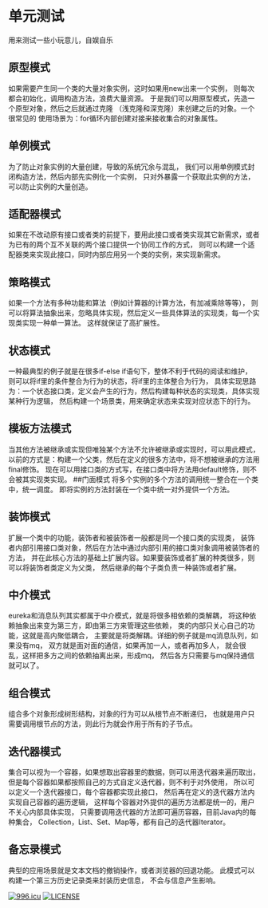 # 单元测试
用来测试一些小玩意儿，自娱自乐

## 原型模式
如果需要产生同一个类的大量对象实例，这时如果用new出来一个实例，
则每次都会初始化，调用构造方法，浪费大量资源。
于是我们可以用原型模式，先造一个原型对象，然后之后就通过克隆
（浅克隆和深克隆）来创建之后的对象。一个很常见的
使用场景为：for循环内部创建对接来接收集合的对象属性。
## 单例模式
为了防止对象实例的大量创建，导致的系统冗余与混乱，
我们可以用单例模式封闭构造方法，然后内部先实例化一个实例，
只对外暴露一个获取此实例的方法，可以防止实例的大量创造。
## 适配器模式
如果在不改动原有接口或者类的前提下，要用此接口或者类实现其它新需求，或者为已有的两个互不关联的两个接口提供一个协同工作的方式，
则可以构建一个适配器类来实现此接口，同时内部应用另一个类的实例，来实现新需求。
## 策略模式
如果一个方法有多种功能和算法（例如计算器的计算方法，有加减乘除等等），
则可以将算法抽象出来，忽略具体实现，然后定义一些具体算法的实现类，每一个实现类实现一种单一算法。
这样就保证了高扩展性。
## 状态模式
一种最典型的例子就是在很多if-else if语句下，整体不利于代码的阅读和维护，
则可以将if里的条件整合为行为的状态，将if里的主体整合为行为，
具体实现思路为：一个状态接口类，定义会产生的行为，然后构建每种状态的实现类，具体实现某种行为逻辑，
然后构建一个场景类，用来确定状态来实现对应状态下的行为。
## 模板方法模式
当其他方法被继承或实现但唯独某个方法不允许被继承或实现时，可以用此模式，以前的方式是：构建一个父类，然后在定义的很多方法中，将不想被继承的方法用final修饰。
现在可以用接口类的方式写，在接口类中将方法用default修饰，则不会被其实现类实现。
##门面模式
将多个实例的多个方法的调用统一整合在一个类中，统一调度。
即将实例的方法封装在一个类中统一对外提供一个方法。
## 装饰模式
扩展一个类中的功能，装饰者和被装饰者一般都是同一个接口类的实现类，
装饰者内部引用接口类对象，然后在方法中通过内部引用的接口类对象调用被装饰者的方法，
并在此核心方法的基础上扩展内容。如果要装饰或者扩展的种类很多，则可以将装饰者类定义为父类，
然后继承的每个子类负责一种装饰或者扩展。
## 中介模式
eureka和消息队列其实都属于中介模式，就是将很多相依赖的类解耦，
将这种依赖抽象出来变为第三方，即由第三方来管理这些依赖，
类的内部只关心自己的功能，这就是高内聚低耦合，
主要就是将类解耦。详细的例子就是mq消息队列，如果没有mq，
双方就是面对面的通信，如果再加一人，或者再加多人，
就会很乱，这样把多方之间的依赖抽离出来，形成mq，
然后各方只需要与mq保持通信就可以了。
## 组合模式
组合多个对象形成树形结构，对象的行为可以从根节点不断递归，
也就是用户只需要调用根节点的方法，则此行为就会作用于所有的子节点。
## 迭代器模式
集合可以视为一个容器，如果想取出容器里的数据，则可以用迭代器来遍历取出，
但是每个容器如果都按照自己的方式自定义迭代器，则不利于对外使用，
所以可以定义一个迭代器接口，每个容器都实现此接口，
然后再在定义的迭代器方法内实现自己容器的遍历逻辑，
这样每个容器对外提供的遍历方法都是统一的，用户不关心内部具体实现，
只需要调用迭代器的方法即可遍历容器，目前Java内的每种集合，
Collection，List、Set、Map等，都有自己的迭代器Iterator。
## 备忘录模式
典型的应用场景就是文本文档的撤销操作，或者浏览器的回退功能。
此模式可以构建一个第三方历史记录类来封装历史信息，
不会与信息产生影响。

[![996.icu](https://img.shields.io/badge/link-996.icu-red.svg)](https://996.icu)
[![LICENSE](https://img.shields.io/badge/license-Anti%20996-blue.svg)](https://github.com/996icu/996.ICU/blob/master/LICENSE)
